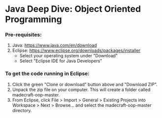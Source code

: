 # Java Deep Dive: Object Oriented Programming

### Pre-requisites:
1. Java: https://www.java.com/en/download
2. Eclipse: https://www.eclipse.org/downloads/packages/installer
    * Select your operating system under "Download"
    * Select "Eclipse IDE for Java Developers"

### To get the code running in Eclipse:
1. Click the green "Clone or download" button above and "Download ZIP".
2. Unpack the zip file on your computer. This will create a folder called madecraft-oop-master.
3. From Eclipse, click File > Import > General > Existing Projects into Workspace > Next > Browse... and select the  madecraft-oop-master directory.
